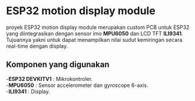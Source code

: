 # ESP32 motion display module
proyek ESP32 motion display module merupakan custom PCB untuk ESP32 yang diintegrasikan dengan sensor imo **MPU6050** dan LCD TFT **ILI9341**. Tujuannya yakni untuk dapat menampilkan nilai sudut kemiringan secara real-time dengan display.
## Komponen yang digunakan
-**ESP32 DEVKITV1**  : Mikrokontroler.  
-**MPU6050**         : Sensor accelerometer dan gyroscope 6-axis.  
-**ILI9341**         : Display.  
